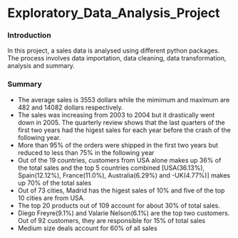 # Exploratory_Data_Analysis_Project
### Introduction
In this project, a sales data is analysed using different python packages. The process involves data importation, data cleaning, data transformation, analysis and summary.




### Summary
- The average sales is 3553 dollars while the mimimum and maximum are 482 and 14082 dollars respectively.
- The sales was increasing from 2003 to 2004 but it drastically went down in 2005. The quarterly review shows that the last quarters of the first two years had the higest sales for each year before the crash of the following year.
- More than 95% of the orders were shipped in the first two years but reduced to less than 75% in the following year
- Out of the 19 countries, customers from USA alone makes up 36% of the total sales and the top 5 countries combined [USA(36.13%), Spain(12.12%), France(11.0%), Australia(6.29%) and -UK(4.77%)] makes up 70% of the total sales 
- Out of 73 cities, Madrid has the higest sales of 10% and five of the top 10 cities are from USA.
- The top 20 products out of 109 account for about 30% of total sales.
- Diego Freyre(9.1%) and Valarie Nelson(6.1%) are the top two customers. Out of 92 customers, they are responsible for 
15% of total sales
- Medium size deals account for 60% of all sales


